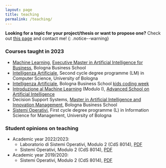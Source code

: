 ```yaml
---
layout: page
title: teaching
permalink: /teaching/
---
```


**Looking for a topic for your project/thesis or want to propose one?** Check out [this page](proposals) and contact me!
{: .notice--warning}

### Courses taught in 2023

<!-- * [Informatica](info-stat), First cycle degree programme (L) in Statistics, University of Bologna -->
* [Machine Learning](ml-bbs), [Executive Master in Artificial Intelligence for Business](https://www.bbs.unibo.eu/master-executive/artificial-intelligence-for-business), Bologna Business School
* [Intelligenza Artificiale](ai-info), Second cycle degree programme (LM) in Computer Science, University of Bologna
* [Intelligenza Artificiale](kids-coding-week), Bologna Business School [kids coding week](https://www.bbs.unibo.eu/kids-coding-week/)
* [Introduzione al Machine Learning](https://github.com/lozingaro/asai-er-ml) (Modulo I), [Advanced School on Artificial Intelligence](https://asai-er.github.io)
* Decision Support Systems, [Master in Artificial Intelligence and Innovation Management](https://www.bbs.unibo.eu/master-fulltime/digital-technology-management-artificial-intelligence-2), Bologna Business School
* [Sistemi Operativi](so-infoman), First cycle degree programme (L) in Information Science for Management, University of Bologna

### Student opinions on teaching

* Academic year 2022/2023:
  * Laboratorio di Sistemi Operativi, Modulo 2 (CdS 8014), [PDF](../assets/pdf/Resoconto-20222497664.pdf)
  * Sistemi Operativi, Modulo 2 (CdS 8014), [PDF](../assets/pdf/Resoconto-20222497120.pdf)
* Academic year 2019/2020:
  * Sistemi Operativi, Modulo 2 (CdS 8014), [PDF](../assets/pdf/Resoconto-20192460892.pdf)

<!-- ### Previous Years' Courses -->
